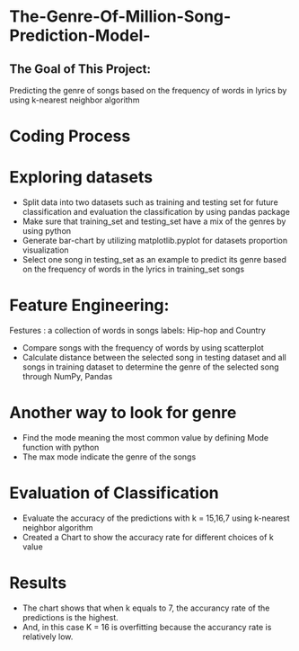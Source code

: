 # The-Genre-Of-Million-Song-Prediction-Model-
## The Goal of This Project: 
Predicting the genre of songs based on the frequency of words in lyrics by using k-nearest neighbor algorithm 

# Coding Process
 # Exploring datasets
  * Split data into two datasets such as training and testing set for future classification and evaluation the classification by using pandas package 
  * Make sure that training_set and testing_set have a mix of the genres by using python 
  * Generate bar-chart by utilizing matplotlib.pyplot for datasets proportion visualization
  * Select one song in testing_set as an example to predict its genre based on the frequency of words in the lyrics in training_set songs
 # Feature Engineering:
   Festures : a collection of words in songs
   labels: Hip-hop and Country 
  * Compare songs with the frequency of words by using scatterplot 
  * Calculate distance between the selected song in testing dataset and all songs in training dataset to determine the genre of the selected song through NumPy,         Pandas  
 # Another way to look for genre
   * Find the mode meaning the most common value by defining Mode function with python
   * The max mode indicate the genre of the songs 
# Evaluation of Classification 
  * Evaluate the accuracy of the predictions with k = 15,16,7 using k-nearest neighbor algorithm
  * Created a Chart to show the accuracy rate for different choices of k value 
# Results 
  * The chart shows that when k equals to 7, the accurancy rate of the predictions is the highest. 
  * And, in this case K = 16 is overfitting because the accurancy rate is relatively low. 

